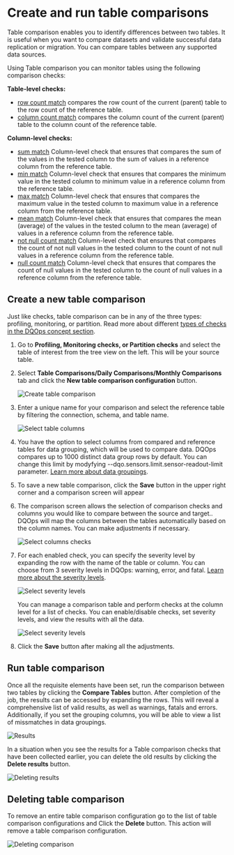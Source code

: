 # Create and run table comparisons 

Table comparison enables you to identify differences between two tables. It is useful when you want to compare datasets and validate successful data replication or migration. You can compare tables between any supported data sources.

Using Table comparison you can monitor tables using the following comparison checks:

**Table-level checks:**

- [row count match](../../checks/table/comparisons/row-count-match.md) compares the row count of the current (parent) table to the row count of the reference table.
- [column count match](../../checks/table/comparisons/column-count-match.md) compares the column count of the current (parent) table to the column count of the reference table.

**Column-level checks:**

- [sum match](../../checks/column/comparisons/sum-match.md) Column-level check that ensures that compares the sum of the values in the tested column to the sum of values in a reference column from the reference table.
- [min match](../../checks/column/comparisons/min-match.md) Column-level check that ensures that compares the minimum value in the tested column to minimum value in a reference column from the reference table.
- [max match](../../checks/column/comparisons/max-match.md) Column-level check that ensures that compares the maximum value in the tested column to maximum value in a reference column from the reference table.
- [mean match](../../checks/column/comparisons/mean-match.md) Column-level check that ensures that compares the mean (average) of the values in the tested column to the mean (average) of values in a reference column from the reference table.
- [not null count match](../../checks/column/comparisons/not-null-count-match.md) Column-level check that ensures that compares the count of not null values in the tested column to the count of not null values in a reference column from the reference table.
- [null count match](../../checks/column/comparisons/null-count-match.md) Column-level check that ensures that compares the count of null values in the tested column to the count of null values in a reference column from the reference table. 

## Create a new table comparison

Just like checks, table comparison can be in any of the three types: profiling, monitoring, or partition. Read more about different [types of checks in the DQOps concept section](../../dqo-concepts/checks/index.md).

1. Go to **Profiling, Monitoring checks, or Partition checks** and select the table of interest from the tree view on the left. This will be your source table.

2. Select **Table Comparisons/Daily Comparisons/Monthly Comparisons** tab and click the **New table comparison configuration** button.

    ![Create table comparison](https://dqops.com/docs/images/working-with-dqo/comparisons/create-table-comparison1.png)

3. Enter a unique name for your comparison and select the reference table by filtering the connection, schema, and table name.

    ![Select table columns](https://dqops.com/docs/images/working-with-dqo/comparisons/select-table-columns1.png)

4. You have the option to select columns from compared and reference tables for data grouping, which will be used to compare data. DQOps compares up to 1000 distinct data group rows by default. You can change this limit by modyfying  --dqo.sensors.limit.sensor-readout-limit parameter. [Learn more about data groupings](../../dqo-concepts/data-grouping/data-grouping.md). 

5. To save a new table comparison, click the **Save** button in the upper right corner and a comparison screen will appear

6. The comparison screen allows the selection of comparison checks and columns you would like to compare between the source and target.. DQOps will map the columns between the tables automatically based on the column names. You can make adjustments if necessary.

    ![Select columns checks](https://dqops.com/docs/images/working-with-dqo/comparisons/selecting-columns-checks1.png)

7. For each enabled check, you can specify the severity level by expanding the row with the name of the table or column. You can choose from 3 severity levels in DQOps: warning, error, and fatal. [Learn more about the severity levels](../../dqo-concepts/checks/index.md/#severity-levels).

    ![Select severity levels](https://dqops.com/docs/images/working-with-dqo/comparisons/severity-levels1.png)
    
    You can manage a comparison table and perform checks at the column level for a list of checks. You can enable/disable checks, set severity levels, and view the results with all the data.

    ![Select severity levels](https://dqops.com/docs/images/working-with-dqo/comparisons/list-of-checks.png)

8. Click the **Save** button after making all the adjustments.  

## Run table comparison

Once all the requisite elements have been set, run the comparison between two tables by clicking the **Compare Tables** button. 
After completion of the job, the results can be accessed by expanding the rows. This will reveal a comprehensive list of valid results, as well as warnings, fatals and errors. Additionally, if you set the grouping columns, you will be able to view a list of missmatches in data groupings.

![Results](https://dqops.com/docs/images/working-with-dqo/comparisons/results1.png)

In a situation when you see the results for a Table comparison checks that have been collected earlier, you can delete the old results by clicking the **Delete results** button. 

![Deleting results](https://dqops.com/docs/images/working-with-dqo/comparisons/delete-results1.png)

## Deleting table comparison

To remove an entire table comparison configuration go to the list of table comparison configurations and Click the **Delete** button. This action will remove a table comparison configuration.

![Deleting comparison](https://dqops.com/docs/images/working-with-dqo/comparisons/deleting-comparison1.png)